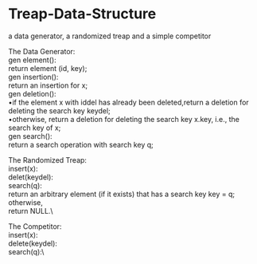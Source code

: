 # Treap-Data-Structure
a data generator, a randomized treap and a simple competitor


The Data Generator:  
  gen element():  
    return element (id, key);  
  gen insertion():  
    return an insertion for x;  
  gen deletion():  
    •if the element x with iddel has already been deleted,return a deletion for deleting the search key keydel;  
    •otherwise, return a deletion for deleting the search key x.key, i.e., the search key of x;  
  gen search():  
    return a search operation with search key q;  

The Randomized Treap:\
  insert(x):\
  delet(keydel):\
  search(q):\
    return an arbitrary element (if it exists) that has a search key key = q; otherwise,\
    return NULL.\

The Competitor:\
  insert(x):\
  delete(keydel):\
  search(q):\

